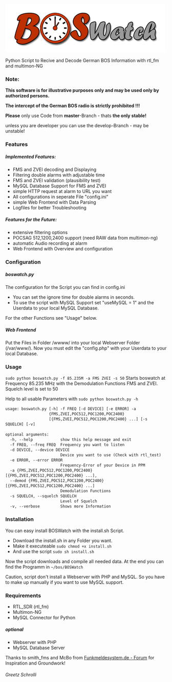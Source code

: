 ![# BOSWatch](/www/gfx/logo.png)

Python Script to Recive and Decode German BOS Information with rtl_fm and multimon-NG

### Note:
**This software is for illustrative purposes only and may be used only by authorized persons.**

**The intercept of the German BOS radio is strictly prohibited !!!**

**Please** only use Code from **master**-Branch - thats **the only stable!**

unless you are developer you can use the develop-Branch - may be unstable!

### Features
##### Implemented Features:
- FMS and ZVEI decoding and Displaying
- Filtering double alarms with adjustable time
- FMS and ZVEI validation (plausibility test)
- MySQL Database Support for FMS and ZVEI
- simple HTTP request at alarm to URL you want
- All configurations in seperate File "config.ini"
- simple Web Frontend with Data Parsing
- Logfiles for better Troubleshooting

##### Features for the Future:
- extensive filtering options
- POCSAG 512,1200,2400 support (need RAW data from multimon-ng)
- automatic Audio recording at alarm
- Web Frontend with Overview and configuration

### Configuration
##### boswatch.py
The configuration for the Script you can find in config.ini
- You can set the ignore time for double alarms in seconds.
- To use the script with MySQL Support set "useMySQL = 1" and the Userdata to your local MySQL Database.

For the other Functions see "Usage" below.

##### Web Frontend
Put the Files in Folder /wwww/ into your local Webserver Folder (/var/www/).
Now you must edit the "config.php" with your Userdata to your local Database.

### Usage
`sudo python boswatch.py -f 85.235M -a FMS ZVEI -s 50`
Starts boswatch at Frequency 85.235 MHz with the Demodulation Functions FMS and ZVEI.
Squelch level is set to 50

Help to all usable Parameters with `sudo python boswatch.py -h`

```
usage: boswatch.py [-h] -f FREQ [-d DEVICE] [-e ERROR] -a
                   {FMS,ZVEI,POC512,POC1200,POC2400}
                   [{FMS,ZVEI,POC512,POC1200,POC2400} ...] [-s SQUELCH] [-v]

optional arguments:
  -h, --help            show this help message and exit
  -f FREQ, --freq FREQ  Frequency you want to listen
  -d DEVICE, --device DEVICE
                        Device you want to use (Check with rtl_test)
  -e ERROR, --error ERROR
                        Frequency-Error of your Device in PPM
  -a {FMS,ZVEI,POC512,POC1200,POC2400} [{FMS,ZVEI,POC512,POC1200,POC2400} ...],
  --demod {FMS,ZVEI,POC512,POC1200,POC2400} [{FMS,ZVEI,POC512,POC1200,POC2400} ...]
                        Demodulation Functions
  -s SQUELCH, --squelch SQUELCH
                        Level of Squelch
  -v, --verbose         Shows more Information
```

### Installation
You can easy install BOSWatch with the install.sh Script.
- Download the install.sh in any Folder you want.
- Make it executeable `sudo chmod +x install.sh`
- And use the script  `sudo sh install.sh`

Now the script downloads and compile all needed data.
At the end you can find the Programm in `~/bos/BOSWatch`

Caution, script don't install a Webserver with PHP and MySQL.
So you have to make up manually if you want to use MySQL support.

### Requirements
- RTL_SDR (rtl_fm)
- Multimon-NG
- MySQL Connector for Python

##### optional
- Webserver with PHP
- MySQL Database Server

Thanks to smith_fms and McBo from [Funkmeldesystem.de - Forum](http://www.funkmeldesystem.de/) for Inspiration and Groundwork!

###### Greetz Schrolli
